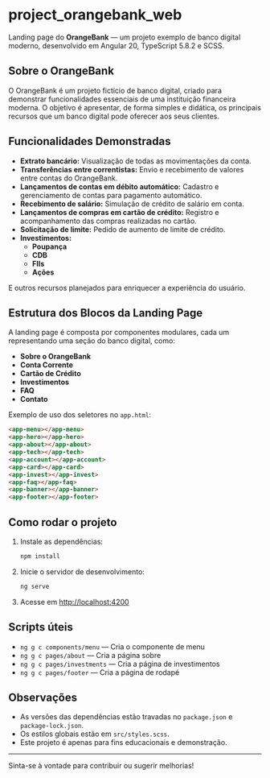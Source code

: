 # project_orangebank_web

Landing page do **OrangeBank** — um projeto exemplo de banco digital moderno, desenvolvido em Angular 20, TypeScript 5.8.2 e SCSS.

## Sobre o OrangeBank

O OrangeBank é um projeto fictício de banco digital, criado para demonstrar funcionalidades essenciais de uma instituição financeira moderna. O objetivo é apresentar, de forma simples e didática, os principais recursos que um banco digital pode oferecer aos seus clientes.

## Funcionalidades Demonstradas

- **Extrato bancário:** Visualização de todas as movimentações da conta.
- **Transferências entre correntistas:** Envio e recebimento de valores entre contas do OrangeBank.
- **Lançamentos de contas em débito automático:** Cadastro e gerenciamento de contas para pagamento automático.
- **Recebimento de salário:** Simulação de crédito de salário em conta.
- **Lançamentos de compras em cartão de crédito:** Registro e acompanhamento das compras realizadas no cartão.
- **Solicitação de limite:** Pedido de aumento de limite de crédito.
- **Investimentos:**
  - **Poupança**
  - **CDB**
  - **FIIs**
  - **Ações**

E outros recursos planejados para enriquecer a experiência do usuário.

## Estrutura dos Blocos da Landing Page

A landing page é composta por componentes modulares, cada um representando uma seção do banco digital, como:

- **Sobre o OrangeBank**
- **Conta Corrente**
- **Cartão de Crédito**
- **Investimentos**
- **FAQ**
- **Contato**

Exemplo de uso dos seletores no `app.html`:

```html
<app-menu></app-menu>
<app-hero></app-hero>
<app-about></app-about>
<app-tech></app-tech>
<app-account></app-account>
<app-card></app-card>
<app-invest></app-invest>
<app-faq></app-faq>
<app-banner></app-banner>
<app-footer></app-footer>
```

## Como rodar o projeto

1. Instale as dependências:
   ```bash
   npm install
   ```

2. Inicie o servidor de desenvolvimento:
   ```bash
   ng serve
   ```

3. Acesse em [http://localhost:4200](http://localhost:4200)

## Scripts úteis

- `ng g c components/menu` — Cria o componente de menu
- `ng g c pages/about` — Cria a página sobre
- `ng g c pages/investments` — Cria a página de investimentos
- `ng g c pages/footer` — Cria a página de rodapé

## Observações

- As versões das dependências estão travadas no `package.json` e `package-lock.json`.
- Os estilos globais estão em `src/styles.scss`.
- Este projeto é apenas para fins educacionais e demonstração.

---

Sinta-se à vontade para contribuir ou sugerir melhorias!
